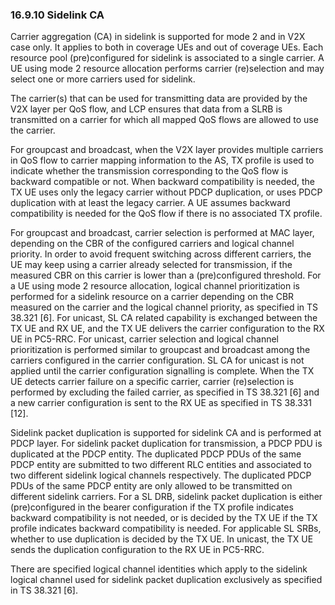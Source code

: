 ### 16.9.10 Sidelink CA

Carrier aggregation (CA) in sidelink is supported for mode 2 and in V2X
case only. It applies to both in coverage UEs and out of coverage UEs.
Each resource pool (pre)configured for sidelink is associated to a
single carrier. A UE using mode 2 resource allocation performs carrier
(re)selection and may select one or more carriers used for sidelink.

The carrier(s) that can be used for transmitting data are provided by
the V2X layer per QoS flow, and LCP ensures that data from a SLRB is
transmitted on a carrier for which all mapped QoS flows are allowed to
use the carrier.

For groupcast and broadcast, when the V2X layer provides multiple
carriers in QoS flow to carrier mapping information to the AS, TX
profile is used to indicate whether the transmission corresponding to
the QoS flow is backward compatible or not. When backward compatibility
is needed, the TX UE uses only the legacy carrier without PDCP
duplication, or uses PDCP duplication with at least the legacy carrier.
A UE assumes backward compatibility is needed for the QoS flow if there
is no associated TX profile.

For groupcast and broadcast, carrier selection is performed at MAC
layer, depending on the CBR of the configured carriers and logical
channel priority. In order to avoid frequent switching across different
carriers, the UE may keep using a carrier already selected for
transmission, if the measured CBR on this carrier is lower than a
(pre)configured threshold. For a UE using mode 2 resource allocation,
logical channel prioritization is performed for a sidelink resource on a
carrier depending on the CBR measured on the carrier and the logical
channel priority, as specified in TS 38.321 \[6\]. For unicast, SL CA
related capability is exchanged between the TX UE and RX UE, and the TX
UE delivers the carrier configuration to the RX UE in PC5-RRC. For
unicast, carrier selection and logical channel prioritization is
performed similar to groupcast and broadcast among the carriers
configured in the carrier configuration. SL CA for unicast is not
applied until the carrier configuration signalling is complete. When the
TX UE detects carrier failure on a specific carrier, carrier
(re)selection is performed by excluding the failed carrier, as specified
in TS 38.321 \[6\] and a new carrier configuration is sent to the RX UE
as specified in TS 38.331 \[12\].

Sidelink packet duplication is supported for sidelink CA and is
performed at PDCP layer. For sidelink packet duplication for
transmission, a PDCP PDU is duplicated at the PDCP entity. The
duplicated PDCP PDUs of the same PDCP entity are submitted to two
different RLC entities and associated to two different sidelink logical
channels respectively. The duplicated PDCP PDUs of the same PDCP entity
are only allowed to be transmitted on different sidelink carriers. For a
SL DRB, sidelink packet duplication is either (pre)configured in the
bearer configuration if the TX profile indicates backward compatibility
is not needed, or is decided by the TX UE if the TX profile indicates
backward compatibility is needed. For applicable SL SRBs, whether to use
duplication is decided by the TX UE. In unicast, the TX UE sends the
duplication configuration to the RX UE in PC5-RRC.

There are specified logical channel identities which apply to the
sidelink logical channel used for sidelink packet duplication
exclusively as specified in TS 38.321 \[6\].